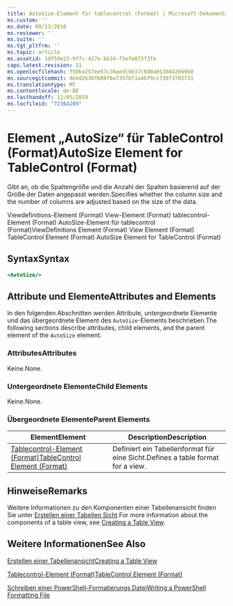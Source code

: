 ```yaml
---
title: AutoSize-Element für tablecontrol (Format) | Microsoft-Dokumentation
ms.custom: ''
ms.date: 09/13/2016
ms.reviewer: ''
ms.suite: ''
ms.tgt_pltfrm: ''
ms.topic: article
ms.assetid: 1df5de23-9ffc-427e-bb34-f5efe073f3fe
caps.latest.revision: 11
ms.openlocfilehash: f50ba257ee57c36aedc6b37c680a0130842b69b0
ms.sourcegitcommit: debd2b38fb8070a7357bf1a4bf9cc736f3702f31
ms.translationtype: MT
ms.contentlocale: de-DE
ms.lasthandoff: 12/05/2019
ms.locfileid: "72364209"
---
```

# <a name="autosize-element-for-tablecontrol-format"></a><span data-ttu-id="5fe38-102">Element „AutoSize“ für TableControl (Format)</span><span class="sxs-lookup"><span data-stu-id="5fe38-102">AutoSize Element for TableControl (Format)</span></span>

<span data-ttu-id="5fe38-103">Gibt an, ob die Spaltengröße und die Anzahl der Spalten basierend auf der Größe der Daten angepasst werden.</span><span class="sxs-lookup"><span data-stu-id="5fe38-103">Specifies whether the column size and the number of columns are adjusted based on the size of the data.</span></span>

<span data-ttu-id="5fe38-104">Viewdefinitions-Element (Format) View-Element (Format) tablecontrol-Element (Format) AutoSize-Element für tablecontrol (Format)</span><span class="sxs-lookup"><span data-stu-id="5fe38-104">ViewDefinitions Element (Format) View Element (Format) TableControl Element (Format) AutoSize Element for TableControl (Format)</span></span>

## <a name="syntax"></a><span data-ttu-id="5fe38-105">Syntax</span><span class="sxs-lookup"><span data-stu-id="5fe38-105">Syntax</span></span>

```xml
<AutoSize/>
```

## <a name="attributes-and-elements"></a><span data-ttu-id="5fe38-106">Attribute und Elemente</span><span class="sxs-lookup"><span data-stu-id="5fe38-106">Attributes and Elements</span></span>

<span data-ttu-id="5fe38-107">In den folgenden Abschnitten werden Attribute, untergeordnete Elemente und das übergeordnete Element des `AutoSize`-Elements beschrieben.</span><span class="sxs-lookup"><span data-stu-id="5fe38-107">The following sections describe attributes, child elements, and the parent element of the `AutoSize` element.</span></span>

### <a name="attributes"></a><span data-ttu-id="5fe38-108">Attributes</span><span class="sxs-lookup"><span data-stu-id="5fe38-108">Attributes</span></span>

<span data-ttu-id="5fe38-109">Keine.</span><span class="sxs-lookup"><span data-stu-id="5fe38-109">None.</span></span>

### <a name="child-elements"></a><span data-ttu-id="5fe38-110">Untergeordnete Elemente</span><span class="sxs-lookup"><span data-stu-id="5fe38-110">Child Elements</span></span>

<span data-ttu-id="5fe38-111">Keine.</span><span class="sxs-lookup"><span data-stu-id="5fe38-111">None.</span></span>

### <a name="parent-elements"></a><span data-ttu-id="5fe38-112">Übergeordnete Elemente</span><span class="sxs-lookup"><span data-stu-id="5fe38-112">Parent Elements</span></span>

|<span data-ttu-id="5fe38-113">Element</span><span class="sxs-lookup"><span data-stu-id="5fe38-113">Element</span></span>|<span data-ttu-id="5fe38-114">Description</span><span class="sxs-lookup"><span data-stu-id="5fe38-114">Description</span></span>|
|-------------|-----------------|
|[<span data-ttu-id="5fe38-115">Tablecontrol-Element (Format)</span><span class="sxs-lookup"><span data-stu-id="5fe38-115">TableControl Element (Format)</span></span>](./tablecontrol-element-format.md)|<span data-ttu-id="5fe38-116">Definiert ein Tabellenformat für eine Sicht.</span><span class="sxs-lookup"><span data-stu-id="5fe38-116">Defines a table format for a view.</span></span>|

## <a name="remarks"></a><span data-ttu-id="5fe38-117">Hinweise</span><span class="sxs-lookup"><span data-stu-id="5fe38-117">Remarks</span></span>

<span data-ttu-id="5fe38-118">Weitere Informationen zu den Komponenten einer Tabellenansicht finden Sie unter [Erstellen einer Tabellen Sicht](./creating-a-table-view.md).</span><span class="sxs-lookup"><span data-stu-id="5fe38-118">For more information about the components of a table view, see [Creating a Table View](./creating-a-table-view.md).</span></span>

## <a name="see-also"></a><span data-ttu-id="5fe38-119">Weitere Informationen</span><span class="sxs-lookup"><span data-stu-id="5fe38-119">See Also</span></span>

[<span data-ttu-id="5fe38-120">Erstellen einer Tabellenansicht</span><span class="sxs-lookup"><span data-stu-id="5fe38-120">Creating a Table View</span></span>](./creating-a-table-view.md)

[<span data-ttu-id="5fe38-121">Tablecontrol-Element (Format)</span><span class="sxs-lookup"><span data-stu-id="5fe38-121">TableControl Element (Format)</span></span>](./tablecontrol-element-format.md)

[<span data-ttu-id="5fe38-122">Schreiben einer PowerShell-Formatierungs Datei</span><span class="sxs-lookup"><span data-stu-id="5fe38-122">Writing a PowerShell Formatting File</span></span>](./writing-a-powershell-formatting-file.md)

